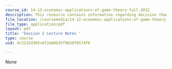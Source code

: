 ```yaml
---
course_id: 14-12-economic-applications-of-game-theory-fall-2012
description: This resource contains information regarding decision theory.
file_location: /coursemedia/14-12-economic-applications-of-game-theory-fall-2012/dc2132d365c6f2ab8b35f9b5976574f6_MIT14_12F12_chapter2.pdf
file_type: application/pdf
layout: pdf
title: 'Session 2 Lecture Notes '
type: course
uid: dc2132d365c6f2ab8b35f9b5976574f6

---
```

None